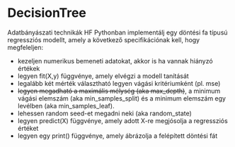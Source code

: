 # DecisionTree
Adatbányászati technikák HF
Pythonban implementálj egy döntési fa típusú regressziós modellt, amely a következő specifikációnak kell, hogy megfeleljen:

<ul>
<li>kezeljen numerikus bemeneti adatokat, akkor is ha vannak hiányzó értékek</li>
<li>legyen fit(X,y) függvénye, amely elvégzi a modell tanítását</li>
<li>legalább két mérték választható legyen vágási kritériumként (pl. mse)</li>
<li><s>legyen megadható a maximális mélység (aka max_depth)</s>, a minimum vágási elemszám (aka min_samples_split) és a minimum elemszám egy levélben (aka min_samples_leaf).</li>
<li>lehessen random seed-et megadni neki (aka random_state)</li>
<li>legyen predict(X) függvénye, amely adott X-re megjósolja a regressziós értéket</li>
<li>legyen egy print() függvénye, amely ábrázolja a felépített döntési fát </li>
 </ul>
